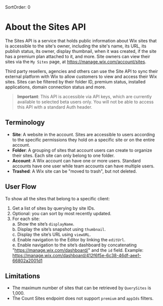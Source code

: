 SortOrder: 0
# About the Sites API

The Sites API is a service that holds public information about Wix sites that is accessible to the site's owner, including the site's name, its URL, its publish status, its owner, display thumbnail, when it was created, if the site has a premium plan attached to it, and more.
Site owners can view their sites via the `My Sites` page, at https://manage.wix.com/account/sites.

Third party resellers, agencies and others can use the Site API to sync their external platform with Wix to allow customers to view and access their Wix sites.
Sites can be filtered by their folder ID, premium status, installed applications, domain connection status and more.

> **Important**: This API is accessible via API keys, which are currently available to selected beta users only. You will not be able to access this API with a standard Auth header.


## Terminology
* **Site**:  A website in the account. Sites are accessible to users according to the specific permissions they hold on a specific site or on the entire account.
* **Folder**: A grouping of sites that account users can create to organize their sites. Each site can only belong to one folder.
* **Account**: A Wix account can have one or more users. Standard accounts have one user while team accounts can have multiple users.
* **Trashed**: A Wix site can be "moved to trash", but not deleted. 


## User Flow
To show all the sites that belong to a specific client:

1. Get a list of sites by querying by site IDs.
2. Optional: you can sort by most recently updated.
3. For each site:  
   a. Show the site’s `displayName`.  
   b. Display the site’s snapshot using `thumbnail`.  
   c. Display the site’s URL using `viewURL`.  
   d. Enable navigation to the Editor by linking the `editUrl`.  
   e. Enable navigation to the site’s dashboard by concatenating "https://manage.wix.com/dashboard/" and the `id` field. Example: https://manage.wix.com/dashboard/412f6f5e-6c38-46df-aee1-66802a2001d1


## Limitations
* The maximum number of sites that can be retrieved by `QuerySites` is 1,000.  
* The Count Sites endpoint does not support `premium` and `appIds` filters.
